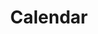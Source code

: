 ---
# https://www.hackforla.org/calendar redirections to -> https://calendar.google.com/calendar?cid=cnQ3dXBpcmF2ZWtpOTFhY2trdXQ5OTRwZHNAZ3JvdXAuY2FsZW5kYXIuZ29vZ2xlLmNvbQ
layout: redirect
title: Calendar
permalink: /calendar/
redirect_to: https://calendar.google.com/calendar?cid=cnQ3dXBpcmF2ZWtpOTFhY2trdXQ5OTRwZHNAZ3JvdXAuY2FsZW5kYXIuZ29vZ2xlLmNvbQ
---